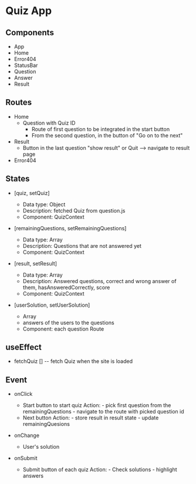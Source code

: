 # Quiz App

## Components
- App
- Home
- Error404
- StatusBar
- Question
- Answer
- Result

## Routes
- Home
    - Question with Quiz ID
        - Route of first question to be integrated in the start button
        - From the second question, in the button of "Go on to the next"
- Result
    - Button in the last question "show result" or Quit --> navigate to result page
- Error404

## States
- [quiz, setQuiz]
    - Data type: Object
    - Description: fetched Quiz from question.js
    - Component: QuizContext

- [remainingQuestions, setRemainingQuestions]
    - Data type: Array 
    - Description: Questions that are not answered yet
    - Component: QuizContext

- [result, setResult]
    - Data type: Array
    - Description: Answered questions, correct and wrong answer of them, hasAnsweredCorrectly, score
    - Component: QuizContext

- [userSolution, setUserSolution] 
    - Array 
    - answers of the users to the questions
    - Component: each question Route

## useEffect
- fetchQuiz [] -- fetch Quiz when the site is loaded

## Event
- onClick 
    - Start button to start quiz
        Action: 
            - pick first question from the remainingQuestions
            - navigate to the route with picked question id
    - Next button
        Action:
            - store result in result state
            - update remainingQuesions

- onChange
    - User's solution

- onSubmit
    - Submit button of each quiz
        Action: 
            - Check solutions
            - highlight answers
